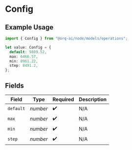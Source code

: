 # Config

## Example Usage

```typescript
import { Config } from "@orq-ai/node/models/operations";

let value: Config = {
  default: 9889.52,
  max: 6466.57,
  min: 8961.22,
  step: 8491.2,
};
```

## Fields

| Field              | Type               | Required           | Description        |
| ------------------ | ------------------ | ------------------ | ------------------ |
| `default`          | *number*           | :heavy_check_mark: | N/A                |
| `max`              | *number*           | :heavy_check_mark: | N/A                |
| `min`              | *number*           | :heavy_check_mark: | N/A                |
| `step`             | *number*           | :heavy_check_mark: | N/A                |
